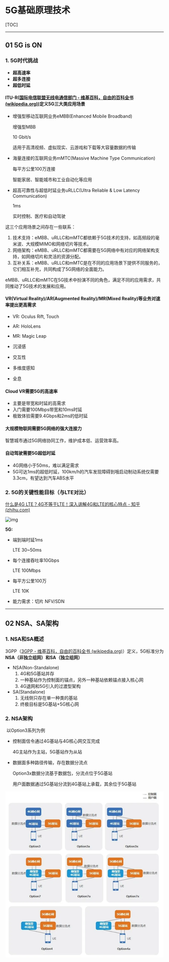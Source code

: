 # 5G基础原理技术

[TOC]

---

## 01 5G is ON

### 1. 5G时代挑战

+ **超高速率**
+ **超多连接**
+ **超低时延**

#### ITU-R([国际电信联盟无线电通信部门 - 维基百科，自由的百科全书 (wikipedia.org)](https://zh.wikipedia.org/wiki/国际电信联盟无线电通信部门))定义5G三大类应用场景

+ 增强型移动互联网业务eMBB(Enhanced Mobile Broadband)

  增强型MBB

  10 Gbit/s

  适用于高清视频、虚拟现实、云游戏和下载等大容量数据的传输

+ 海量连接的互联网业务mMTC(Massive Machine Type Communication)

  每平方公里100万连接

  智能家居、智能城市和工业自动化等应用

+ 超高可靠性与超低时延业务uRLLC(Ultra Reliable & Low Latency Communication)

  1ms

  实时控制、医疗和自动驾驶

这三个应用场景之间存在一些联系：

1. 技术支持：eMBB、uRLLC和mMTC都依赖于5G技术的支持，如高频段的毫米波、大规模MIMO和网络切片等技术。
2. 网络架构：eMBB、uRLLC和mMTC都需要在5G网络中有对应的网络架构支持，如网络切片和灵活的资源分配。
3. 互补关系：eMBB、uRLLC和mMTC是在不同的应用场景下提供不同服务的，它们相互补充，共同构成了5G网络的全面能力。

eMBB、uRLLC和mMTC在5G技术中扮演不同的角色，满足不同的应用需求，共同推动了5G技术的发展和应用。

#### VR(Virtual Reality)/AR(Augmented Reality)/MR(Mixed Reality)等业务对速率提出更高需求

+ VR: Oculus Rift, Touch
+ AR: HoloLens
+ MR: Magic Leap

+ 沉浸感
+ 交互性
+ 多维度感知
+ 全息

#### Cloud VR需要5G的高速率

+ 主要是带宽和时延的高需求
+ 入门需要100Mbps带宽和10ms时延
+ 极致体验需要9.4Gbps和2ms的低时延

#### 大规模物联网需要5G网络的强大连接力

智慧城市通过5G网络协同工作，维护成本低、运营效率高。

#### 自动驾驶需要5G超低时延

+ 4G网络小于50ms，难以满足需求
+ 5G可达1ms的超低时延，100km/h的汽车发现障碍到哦启动制动系统仅需要3.3cm，有望达到汽车ABS水平

### 2. 5G**的关键性能目标**（与LTE对比）

[什么是4G LTE？4G不等于LTE！深入讲解4G和LTE的核心特点 - 知乎 (zhihu.com)](https://zhuanlan.zhihu.com/p/663058471)

![img](https://pic4.zhimg.com/80/v2-ae4d4a33fffac92fb06f8d4d3feea46b_1440w.webp)

**5G:**

+ 端到端时延1ms

  LTE 30~50ms

+ 每个连接吞吐率10Gbps

  LTE 100Mbps

+ 每平方公里100万

  LTE 10K

+ 能力需求：切片 NFV/SDN

---

## 02 NSA、SA架构

### 1. NSA和SA概述

3GPP（[3GPP - 维基百科，自由的百科全书 (wikipedia.org)](https://zh.wikipedia.org/wiki/3GPP)）定义，5G标准分为**NSA（非独立组网）**和**SA（独立组网）**

+ NSA(Non-Standalone) 
  1. 4G和5G基站并存
  2. 一种基站作为控制面的锚点，另外一种基站依赖锚点接入核心网
  3. 4G退网和5G引入的过渡型架构
+ SA(Standalone) 
  1. 无线侧只存在单一种类的基站
  2. 终极目标是5G基站+5G核心网

### 2. NSA架构

​	以Option3系列为例

+ 控制面信令通过4G基站与4G核心网交互完成

  4G主站作为主站，5G基站作为从站

+ 数据面多种路径传输，存在数据分流点

  Option3x数据分流基于数据包，分流点位于5G基站

  用户面数据通过5G基站分流到4G基站上承载，其余位于5G基站

![image-20240407204730349](./5G基础原理技术ppt.assets/image-20240407204730349.png)
